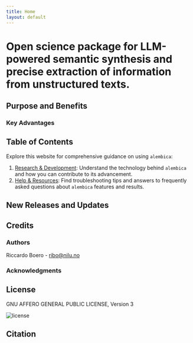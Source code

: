 ```yaml
---
title: Home
layout: default
---
```


# Open science package for LLM-powered semantic synthesis and precise extraction of information from unstructured texts.

## Purpose and Benefits

### Key Advantages


## Table of Contents
Explore this website for comprehensive guidance on using `alembica`: 
1. [Research & Development](research-development): Understand the technology behind `alembica` and how you can contribute to its advancement.
2. [Help & Resources](help-resources): Find troubleshooting tips and answers to frequently asked questions about `alembica` features and results.

## New Releases and Updates

## Credits
### Authors
Riccardo Boero - ribo@nilu.no

### Acknowledgments

## License
GNU AFFERO GENERAL PUBLIC LICENSE, Version 3

![license](https://www.gnu.org/graphics/agplv3-155x51.png)

## Citation


<div id="wcb" class="carbonbadge"></div>
<script src="https://unpkg.com/website-carbon-badges@1.1.3/b.min.js" defer></script>
